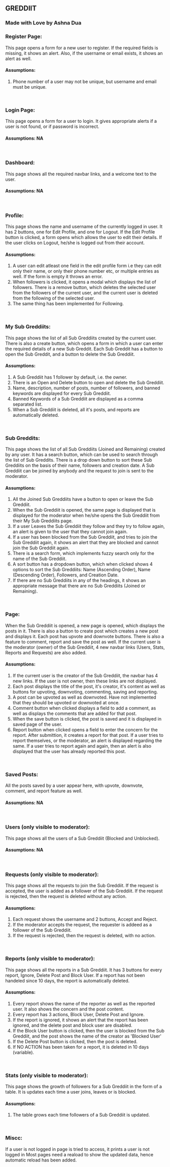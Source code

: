 ## GREDDIIT
### Made with Love by Ashna Dua

### Register Page:
This page opens a form for a new user to register. If the required fields is missing, it shows an alert. Also, if the username or email exists, it shows an alert as well. 

#### Assumptions:
1. Phone number of a user may not be unique, but username and email must be unique. 
<br/>

### Login Page:
This page opens a form for a user to login. It gives appropriate alerts if a user is not found, or if password is incorrect. 

#### Assumptions: NA
<br/>

### Dashboard:
This page shows all the required navbar links, and a welcome text to the user. 

#### Assumptions: NA
<br/>

### Profile:
This page shows the name and username of the currently logged in user. It has 2 buttons, one for Edit Profile, and one for Logout. If the Edit Profile button is clicked, a form opens which allows the user to edit their details. If the user clicks on Logout, he/she is logged out from their account.

#### Assumptions:
1. A user can edit atleast one field in the edit profile form i.e they can edit only their name, or only their phone number etc, or multiple entries as well. If the form is empty it throws an error.
2. When followers is clicked, it opens a modal which displays the list of followers. There is a remove button, which deletes the selected user from the followers of the current user, and the current user is deleted from the following of the selected user.
3. The same thing has been implemented for Following.
<br/>

### My Sub Greddiits:
This page shows the list of all Sub Greddiits created by the current user. There is also a create button, which opens a form in which a user can enter the required details of a new Sub Greddit. Each Sub Greddit has a button to open the Sub Greddit, and a button to delete the Sub Greddiit.

#### Assumptions:
1. A Sub Greddiit has 1 follower by default, i.e. the owner. 
2. There is an Open and Delete button to open and delete the Sub Greddiit. 
3. Name, description, number of posts, number of followers, and banned keywords are displayed for every Sub Greddiit. 
3. Banned Keywords of a Sub Greddiit are displayed as a comma separated list.
4. When a Sub Greddiit is deleted, all it's posts, and reports are automatically deleted. 
<br/>

### Sub Greddits:
This page shows the list of all Sub Greddiits (Joined and Remaining) created by any user. It has a search button, which can be used to search through the list of Sub Greddits. There is a drop down button to sort these Sub Greddiits on the basis of their name, followers and creation date. A Sub Greddiit can be joined by anybody and the request to join is sent to the moderator.

#### Assumptions: 
1. All the Joined Sub Greddiits have a button to open or leave the Sub Greddiit.
2. When the Sub Greddiit is opened, the same page is displayed that is displayed for the moderator when he/she opens the Sub Greddiit from their My Sub Greddiits page.
3. If a user Leaves the Sub Greddiit they follow and they try to follow again, an alert is given to the user that they cannot join again. 
4. If a user has been blocked from the Sub Greddiit, and tries to join the Sub Greddiit again, it shows an alert that they are blocked and cannot join the Sub Greddiit again. 
5. There is a search form, which implements fuzzy search only for the name of the Sub Greddiit.
6. A sort button has a dropdown button, which when clicked shows 4 options to sort the Sub Greddiits: Name (Ascending Order), Name (Descending Order), Followers, and Creation Date.
7. If there are no Sub Greddiits in any of the headings, it shows an appropriate message that there are no Sub Greddiits (Joined or Remaining).
<br/>

### Page:
When the Sub Greddiit is opened, a new page is opened, which displays the posts in it. There is also a button to create post which creates a new post and displays it. Each post has upvote and downvote buttons. There is also a feature to comment, report and save the post as well. If the current user is the moderator (owner) of the Sub Greddiit, 4 new navbar links (Users, Stats, Reports and Requests) are also added.

#### Assumptions:
1. If the current user is the creator of the Sub Greddiit, the navbar has 4 new links. If the user is not owner, then these links are not displayed.
2. Each post displays the title of the post, it's creator, it's content as well as buttons for upvoting, downvoting, commenting, saving and reporting.
3. A post can be upvoted as well as downvoted. Have not implemented that they should be upvoted or downvoted at once.
4. Comment button when clicked displays a field to add a comment, as well as displays the comments that are added for that post. 
5. When the save button is clicked, the post is saved and it is displayed in saved page of the user.
6. Report button when clicked opens a field to enter the concern for the report. After submittion, it creates a report for that post. If a user tries to report themselves, or the moderator, an alert is displayed regarding the same. If a user tries to report again and again, then an alert is also displayed that the user has already reported this post.
<br/>

### Saved Posts:
All the posts saved by a user appear here, with upvote, downvote, comment, and report feature as well.

#### Assumptions: NA
<br/>

### Users (only visible to moderator):
This page shows all the users of a Sub Greddiit (Blocked and Unblocked).

#### Assumptions: NA
<br/>

### Requests (only visible to moderator):
This page shows all the requests to join the Sub Greddiit. If the request is accepted, the user is added as a follower of the Sub Greddiit. If the request is rejected, then the request is deleted without any action.

#### Assumptions:
1. Each request shows the username and 2 buttons, Accept and Reject.
2. If the moderator accepts the request, the requester is addeed as a follower of the Sub Greddiit. 
3. If the request is rejected, then the request is deleted, with no action.
<br/>

### Reports (only visible to moderator):
This page shows all the reports in a Sub Greddiit. It has 3 buttons for every report, Ignore, Delete Post and Block User. If a report has not been handeled since 10 days, the report is automatically deleted.

#### Assumptions:
1. Every report shows the name of the reporter as well as the reported user. It also shows the concern and the post content. 
2. Every report has 3 actions, Block User, Delete Post and Ignore.
3. If the report is ignored, it shows an alert that the report has been ignored, and the delete post and block user are disabled.
4. If the Block User button is clicked, then the user is blocked from the Sub Greddiit, and the post shows the name of the creator as 'Blocked User'
5. If the Delete Post button is clicked, then the post is deleted.
6. If NO ACTION has been taken for a report, it is deleted in 10 days (variable).
<br/>

### Stats (only visible to moderator):
This page shows the growth of followers for a Sub Greddiit in the form of a table. It is updates each time a user joins, leaves or is blocked.

#### Assumptions:
1. The table grows each time followers of a Sub Greddiit is updated.
<br/>

### Miscc:
If a user is not logged in page is tried to access, it prints a user is not logged in
Most pages need a reaload to show the updated data, hence automatic reload has been added.
